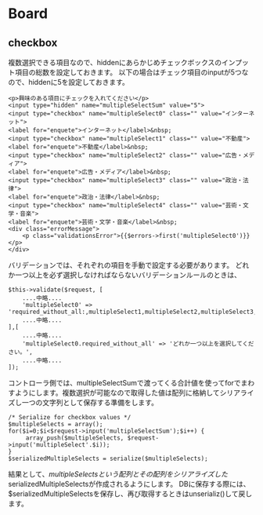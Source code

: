 # Board

## checkbox
複数選択できる項目なので、hiddenにあらかじめチェックボックスのインプット項目の総数を設定しておきます。
以下の場合はチェック項目のinputが5つなので、hiddenに5を設定しておきます。

````
<p>興味のある項目にチェックを入れてください</p>
<input type="hidden" name="multipleSelectSum" value="5">
<input type="checkbox" name="multipleSelect0" class="" value="インターネット">
<label for="enquete">インターネット</label>&nbsp;
<input type="checkbox" name="multipleSelect1" class="" value="不動産">
<label for="enquete">不動産</label>&nbsp;
<input type="checkbox" name="multipleSelect2" class="" value="広告・メディア">
<label for="enquete">広告・メディア</label>&nbsp;
<input type="checkbox" name="multipleSelect3" class="" value="政治・法律">
<label for="enquete">政治・法律</label>&nbsp;
<input type="checkbox" name="multipleSelect4" class="" value="芸術・文学・音楽">
<label for="enquete">芸術・文学・音楽</label>&nbsp;
<div class="errorMessage">
    <p class="validationsError">{{$errors->first('multipleSelect0')}}</p>
</div>
````
バリデーションでは、それぞれの項目を手動で設定する必要があります。
どれか一つ以上を必ず選択しなければならないバリデーションルールのときは、
````
$this->validate($request, [
    ....中略....
    'multipleSelect0' => 'required_without_all:,multipleSelect1,multipleSelect2,multipleSelect3,multipleSelect4'
    ....中略....
],[
    ....中略....
    'multipleSelect0.required_without_all' => 'どれか一つ以上を選択してください。',
    ....中略....
]);
````
コントローラ側では、multipleSelectSumで渡ってくる合計値を使ってforでまわすようにします。複数選択が可能なので取得した値は配列に格納してシリアライズし一つの文字列として保存する準備をします。
````
/* Serialize for checkbox values */
$multipleSelects = array();
for($i=0;$i<$request->input('multipleSelectSum');$i++) {
     array_push($multipleSelects, $request->input('multipleSelect'.$i));
}
$serializedMultipleSelects = serialize($multipleSelects);
````
結果として、$multipleSelectsという配列とその配列をシリアライズした$serializedMultipleSelectsが作成されるようにします。
DBに保存する際には、$serializedMultipleSelectsを保存し、再び取得するときはunserializ()して戻します。








